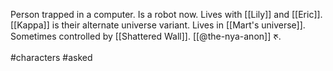  Person trapped in a computer. Is a robot now. Lives with [[Lily]] and [[Eric]]. [[Kappa]] is their alternate universe variant. Lives in [[Mart's universe]]. Sometimes controlled by [[Shattered Wall]]. [[@the-nya-anon]]
ᰉ.

#characters #asked 